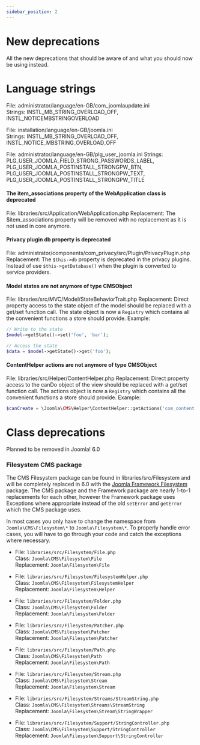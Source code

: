 ```yaml
---
sidebar_position: 2
---
```


# New deprecations

All the new deprecations that should be aware of and what you should now be using instead.

# Language strings

File: administrator/language/en-GB/com_joomlaupdate.ini  
Strings: INSTL_MB_STRING_OVERLOAD_OFF, INSTL_NOTICEMBSTRINGOVERLOAD

File: installation/language/en-GB/joomla.ini  
Strings: INSTL_MB_STRING_OVERLOAD_OFF, INSTL_NOTICE_MBSTRING_OVERLOAD_OFF

File: administrator/language/en-GB/plg_user_joomla.ini
Strings: PLG_USER_JOOMLA_FIELD_STRONG_PASSWORDS_LABEL, PLG_USER_JOOMLA_POSTINSTALL_STRONGPW_BTN, PLG_USER_JOOMLA_POSTINSTALL_STRONGPW_TEXT, PLG_USER_JOOMLA_POSTINSTALL_STRONGPW_TITLE

#### The item_associations property of the WebApplication class is deprecated

File: libraries/src/Application/WebApplication.php
Replacement: The $item_associations property will be removed with no replacement as it is not used in core anymore.

#### Privacy plugin db property is deprecated

File: administrator/components/com_privacy/src/Plugin/PrivacyPlugin.php
Replacement: The `$this->db` property is deprecated in the privacy plugins. Instead of use `$this->getDatabase()` when the plugin is converted to service providers.

#### Model states are not anymore of type CMSObject

File: libraries/src/MVC/Model/StateBehaviorTrait.php
Replacement: Direct property access to the state object of the model should be replaced with a get/set function call. The state object is now a `Registry` which contains all the convenient functions a store should provide.
Example:
```php
// Write to the state
$model->getState()->set('foo', 'bar');

// Access the state
$data = $model->getState()->get('foo');
```

#### ContentHelper actions are not anymore of type CMSObject

File: libraries/src/Helper/ContentHelper.php
Replacement: Direct property access to the canDo object of the view should be replaced with a get/set function call. The actions object is now a `Registry` which contains all the convenient functions a store should provide.
Example:
```php
$canCreate = \Joomla\CMS\Helper\ContentHelper::getActions('com_content')->get('core.create');
```

# Class deprecations

Planned to be removed in Joomla! 6.0

### Filesystem CMS package
The CMS Filesystem package can be found in libraries/src/Filesystem and will be completely replaced in 6.0 with the [Joomla Framework Filesystem](https://github.com/joomla-framework/filesystem) package. The CMS package and the Framework package are nearly 1-to-1 replacements for each other, however the Framework package uses Exceptions where appropriate instead of the old `setError` and `getError` which the CMS package uses.

In most cases you only have to change the namespace from `Joomla\CMS\Filesystem\*` to `Joomla\Filesystem\*`. To properly handle error cases, you will have to go through your code and catch the exceptions where necessary.

* File: `libraries/src/Filesystem/File.php`<br/>
  Class: `Joomla\CMS\Filesystem\File`<br/>
  Replacement: `Joomla\Filesystem\File`

* File: `libraries/src/Filesystem/FilesystemHelper.php`<br/>
  Class: `Joomla\CMS\Filesystem\FilesystemHelper`<br/>
  Replacement: `Joomla\Filesystem\Helper`

* File: `libraries/src/Filesystem/Folder.php`<br/>
  Class: `Joomla\CMS\Filesystem\Folder`<br/>
  Replacement: `Joomla\Filesystem\Folder`

* File: `libraries/src/Filesystem/Patcher.php`<br/>
  Class: `Joomla\CMS\Filesystem\Patcher`<br/>
  Replacement: `Joomla\Filesystem\Patcher`

* File: `libraries/src/Filesystem/Path.php`<br/>
  Class: `Joomla\CMS\Filesystem\Path`<br/>
  Replacement: `Joomla\Filesystem\Path`

* File: `libraries/src/Filesystem/Stream.php`<br/>
  Class: `Joomla\CMS\Filesystem\Stream`<br/>
  Replacement: `Joomla\Filesystem\Stream`

* File: `libraries/src/Filesystem/Streams/StreamString.php`<br/>
  Class: `Joomla\CMS\Filesystem\Streams\StreamString`<br/>
  Replacement: `Joomla\Filesystem\Stream\StringWrapper`

* File: `libraries/src/Filesystem/Support/StringController.php`<br/>
  Class: `Joomla\CMS\Filesystem\Support/StringController`<br/>
  Replacement: `Joomla\Filesystem\Support\StringController`

